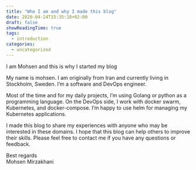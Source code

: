 ```yaml
---
title: "Who I am and why I made this blog"
date: 2020-04-24T15:35:18+02:00
draft: false
showReadingTime: true
tags:
  - introduction
categories:
  - uncategorized
---
```


I am Mohsen and this is why I started my blog  

My name is mohsen. I am originally from Iran and currently living in Stockholm, Sweden. I’m a software and DevOps engineer.  

Most of the time and for my daily projects, I’m using Golang or python as a programming language.
On the DevOps side, I work with docker swarm, Kubernetes, and docker-compose. I’m happy to use helm for managing my Kubernetes applications.  

I made this blog to share my experiences with anyone who may be interested in these domains. I hope that this blog can help others to improve their skills. Please feel free to contact me if you have any questions or feedback.  

Best regards  
Mohsen Mirzakhani